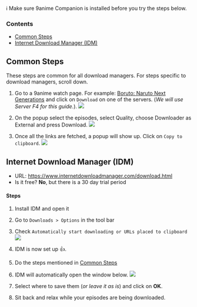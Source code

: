 ℹ️ Make sure 9anime Companion is installed before you try the steps below.
### Contents
* [Common Steps](#common-steps)
* [Internet Download Manager (IDM)](#internet-download-manager-idm)

## Common Steps
These steps are common for all download managers. For steps specific to download managers, scroll down.
1. Go to a 9anime watch page. For example: [Boruto: Naruto Next Generations](https://9anime.to/watch/boruto-naruto-next-generations.97vm) and click on `Download` on one of the servers. (*We will use Server F4 for this guide.*).
   ![](https://image.ibb.co/idRVC5/dl.png)

2. On the popup select the episodes, select Quality, choose Downloader as External and press Download.
   ![](https://image.ibb.co/kaRQek/method.png)

3. Once all the links are fetched, a popup will show up. Click on `Copy to clipboard`.
   ![](https://image.ibb.co/mFSLC5/done.png)
   
## Internet Download Manager (IDM)
* URL: https://www.internetdownloadmanager.com/download.html
* Is it free? **No**, but there is a 30 day trial period
#### Steps
1. Install IDM and open it
2. Go to `Downloads > Options` in the tool bar
3. Check `Automatically start downloading or URLs placed to clipboard`
   ![](https://image.ibb.co/nwY5cv/idm1.png)

4. IDM is now set up 👍.
5. Do the steps mentioned in [Common Steps](#common-steps)
6. IDM will automatically open the window below.
   ![](https://preview.ibb.co/fm6pnv/idm2.png)
7. Select where to save them (*or leave it as is*) and click on **OK**.
8. Sit back and relax while your episodes are being downloaded.
